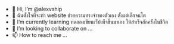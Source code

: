 - 👋 Hi, I’m @alexvship
- 👀 ฉันตั้งใจที่จะทำ website ช่วยความทรงจำของตัวเอง ตั้งแต่เล็กจนโต
- 🌱 I’m currently learning ทดลองเขียนเว็ปเพ็จขึ้นมาเอง ให้สำเร็จสักครั้งในชีวิต
- 💞️ I’m looking to collaborate on ...
- 📫 How to reach me ...

<!---
alexvship/alexvship is a ✨ special ✨ repository because its `README.md` (this file) appears on your GitHub profile.
You can click the Preview link to take a look at your changes.
--->
